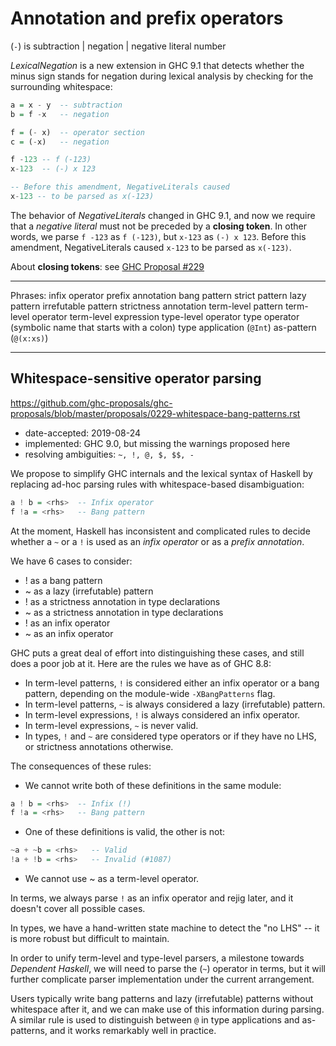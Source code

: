 # Annotation and prefix operators


(`-`) is subtraction | negation | negative literal number

*LexicalNegation* is a new extension in GHC 9.1 that detects whether the minus sign stands for negation during lexical analysis by checking for the surrounding whitespace:

```hs
a = x - y  -- subtraction
b = f -x   -- negation

f = (- x)  -- operator section
c = (-x)   -- negation

f -123 -- f (-123)
x-123  -- (-) x 123

-- Before this amendment, NegativeLiterals caused
x-123 -- to be parsed as x(-123)
```

The behavior of *NegativeLiterals* changed in GHC 9.1, and now we require that a *negative literal* must not be preceded by a **closing token**. In other words, we parse `f -123` as `f (-123)`, but `x-123` as `(-) x 123`. Before this amendment, NegativeLiterals caused `x-123` to be parsed as `x(-123)`.

About **closing tokens**: see [GHC Proposal #229](https://github.com/ghc-proposals/ghc-proposals/blob/master/proposals/0229-whitespace-bang-patterns.rst)


---
Phrases:
infix operator
prefix annotation
bang pattern
strict pattern
lazy pattern
irrefutable pattern
strictness annotation
term-level pattern
term-level operator
term-level expression
type-level operator
type operator (symbolic name that starts with a colon)
type application (`@Int`)
as-pattern (`@(x:xs)`)


---

## Whitespace-sensitive operator parsing

https://github.com/ghc-proposals/ghc-proposals/blob/master/proposals/0229-whitespace-bang-patterns.rst

- date-accepted: 2019-08-24
- implemented: GHC 9.0, but missing the warnings proposed here
- resolving ambiguities: `~, !, @, $, $$, -`

We propose to simplify GHC internals and the lexical syntax of Haskell by replacing ad-hoc parsing rules with whitespace-based disambiguation:

```hs
a ! b = <rhs>  -- Infix operator
f !a = <rhs>   -- Bang pattern
```

At the moment, Haskell has inconsistent and complicated rules to decide whether a `~` or a `!` is used as an *infix operator* or as a *prefix annotation*.

We have 6 cases to consider:
* ! as a bang pattern
* ~ as a lazy (irrefutable) pattern
* ! as a strictness annotation in type declarations
* ~ as a strictness annotation in type declarations
* ! as an infix operator
* ~ as an infix operator

GHC puts a great deal of effort into distinguishing these cases, and still does a poor job at it. Here are the rules we have as of GHC 8.8:

* In term-level patterns, `!` is considered either an infix operator or a bang pattern, depending on the module-wide `-XBangPatterns` flag.
* In term-level patterns, `~` is always considered a lazy (irrefutable) pattern.
* In term-level expressions, `!` is always considered an infix operator.
* In term-level expressions, `~` is never valid. 
* In types, `!` and `~` are considered type operators or if they have no LHS, or strictness annotations otherwise.

The consequences of these rules:

* We cannot write both of these definitions in the same module:

```hs
a ! b = <rhs>  -- Infix (!)
f !a = <rhs>   -- Bang pattern
```

* One of these definitions is valid, the other is not:

```hs
~a + ~b = <rhs>   -- Valid
!a + !b = <rhs>   -- Invalid (#1087)
```

* We cannot use ~ as a term-level operator.

In terms, we always parse `!` as an infix operator and rejig later, and it doesn't cover all possible cases.

In types, we have a hand-written state machine to detect the "no LHS" -- it is more robust but difficult to maintain.

In order to unify term-level and type-level parsers, a milestone towards *Dependent Haskell*, we will need to parse the (`~`) operator in terms, but it will further complicate parser implementation under the current arrangement.

Users typically write bang patterns and lazy (irrefutable) patterns without whitespace after it, and we can make use of this information during parsing. A similar rule is used to distinguish between `@` in type applications and as-patterns, and it works remarkably well in practice.
